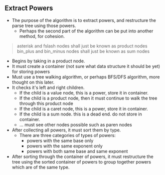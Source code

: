 ## Extract Powers
- The purpose of the algorithm is to extract powers, and restructure the parse tree using those powers.
  - Perhaps the second part of the algorithm can be put into another method, for cohesion.
> asterisk and fslash nodes shall just be known as product nodes
> bin_plus and bin_minus nodes shall just be known as sum nodes
- Begins by taking in a product node.
- It must create a container (not sure what data structure it should be yet) for storing powers
- Must use a tree walking algorithm, or perhaps BFS/DFS algorithm, more thought on this later.
- It checks it's left and right children.
  - If the child is a value node, this is a power, store it in container.
  - If the child is a product node, then it must continue to walk the tree through this product node
  - If the child is a caret node, this is a power, store it in container.
  - If the child is a sum node. this is a dead end. do not store in container.
  - ... must see other nodes possible such as paren nodes
- After collecting all powers, it must sort them by type.
  - There are three categories of types of powers:
    - powers with the same base only
    - powers with the same exponent only
    - powers with both same base and same exponent
- After sorting through the container of powers, it must restructure the tree using the sorted container of powers to group together powers which are of the same type.

